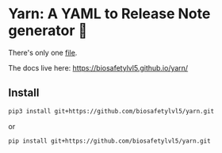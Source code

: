 # Yarn: A YAML to Release Note generator :yarn:

There's only one [file](yarn/yarn.py).

The docs live here: https://biosafetylvl5.github.io/yarn/

## Install

``` bash
pip3 install git+https://github.com/biosafetylvl5/yarn.git
```

or

``` bash
pip install git+https://github.com/biosafetylvl5/yarn.git
```